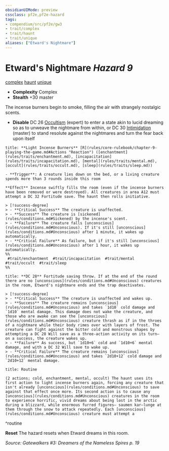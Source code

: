 ```yaml
---
obsidianUIMode: preview
cssclass: pf2e,pf2e-hazard
tags:
- compendium/src/pf2e/gw3
- trait/complex
- trait/haunt
- trait/unique
aliases: ["Etward's Nightmare"]
---
```

# Etward's Nightmare *Hazard 9*  
[complex](complex.md "Complex Hazard Trait")  [haunt](haunt.md "Haunt Hazard Trait")  [unique](unique.md "Unique Rarity Trait")  

- **Complexity** Complex
- **Stealth** +30 master  

The incense burners begin to smoke, filling the air with strangely nostalgic scents.

- **Disable** DC 26 [Occultism](skills.md#Occultism) (expert) to enter a state akin to lucid dreaming so as to unweave the nightmare from within, or DC 30 [Intimidation](skills.md#Intimidation) (master) to stand resolute against the nightmares and turn the fear back upon itself  

```ad-embed-ability
title: **Light Incense Burners** [R](rules/core-rulebook/chapter-9-playing-the-game.md#Actions "Reaction") ([enchantment](rules/traits/enchantment.md), [incapacitation](rules/traits/incapacitation.md), [mental](rules/traits/mental.md), [occult](rules/traits/occult.md), [sleep](rules/traits/sleep.md))

- **Trigger**: A creature lies down on the bed, or a living creature spends more than 3 rounds inside this room

**Effect** Incense swiftly fills the room (even if the incense burners have been removed or were destroyed). All creatures in area A12 must attempt a DC 32 Fortitude save. The haunt then rolls initiative.

> [!success-degree] 
> - **Critical Success** The creature is unaffected.
> - **Success** The creature is [sickened](rules/conditions.md#Sickened) by the incense's scent.
> - **Failure** The creature falls [unconscious](rules/conditions.md#Unconscious). If it's still [unconscious](rules/conditions.md#Unconscious) after 1 minute, it wakes up automatically.
> - **Critical Failure** As failure, but if it's still [unconscious](rules/conditions.md#Unconscious) after 1 hour, it wakes up automatically.  
%%
 #trait/enchantment  #trait/incapacitation  #trait/mental  #trait/occult  #trait/sleep 
%%
```
```ad-embed-ability
title: **DC 28** Fortitude saving throw. If at the end of the round there are no [unconscious](rules/conditions.md#Unconscious) creatures in the room, Etward's nightmare ends and the trap deactivates.

> [!success-degree] 
> - **Critical Success** The creature is unaffected and wakes up.
> - **Success** The creature remains [unconscious](rules/conditions.md#Unconscious) and takes `1d10` cold damage and `1d10` mental damage. This damage does not wake the creature, and those who are awake can see the [unconscious](rules/conditions.md#Unconscious) creature thrash as if in the throes of a nightmare while their body rimes over with layers of frost. The creature can fight against the bitter cold and monstrous shapes by attempting a DC 28 Will save as a three-action activity on its turn— on a success, the creature wakes up.
> - **Failure** As success, but `1d10+6` cold and `1d10+6` mental damage, and with a DC 32 Will save to wake up.
> - **Critical Failure** The creature remains [unconscious](rules/conditions.md#Unconscious) and takes `2d10+12` cold damage and `2d10+12` mental damage.
```

```ad-pf2-summary
title: Routine

(2 actions; cold, enchantment, mental, occult) The haunt uses its first action to light incense burners again, forcing any creature that isn't already [unconscious](rules/conditions.md#Unconscious) to save against that effect once more. Its second action is to cause any [unconscious](rules/conditions.md#Unconscious) creatures in the room to experience horrific, vivid dreams about being lost in the arctic during a blizzard, while enormous furred figures— saumen kar—lunge at them through the snow to attack repeatedly. Each [unconscious](rules/conditions.md#Unconscious) creature must attempt a
```
^routine

**Reset** The hazard resets when Etward dreams in this room.  

*Source: Gatewalkers #3: Dreamers of the Nameless Spires p. 19*